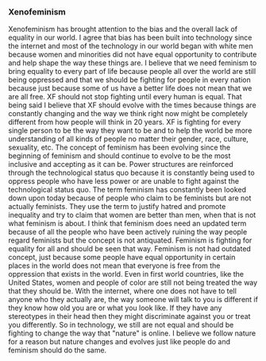 <h3> Xenofeminism </h3>
<p> Xenofeminism has brought attention to the bias and the overall lack of equality in our world. I agree that bias has been built into 
technology since the internet and most of the technology in our world began with white men because women and minorities did not have 
equal opportunity to contribute and help shape the way these things are. I believe that we need feminism to bring equality to every part of life
because people all over the world are still being oppressed and that we should be fighting for people in every nation because just because
some of us have a better life does not mean that we are all free. XF should not stop fighting until every human is equal. That being said
I believe that XF should evolve with the times because things are constantly changing and the way we think right now might be completely
different from how people will think in 20 years. XF is fighting for every single person to be the way they want to be and to help the 
world be more understanding of all kinds of people no matter their gender, race, culture, sexuality, etc. The concept of feminism has 
been evolving since the beginning of feminism and should continue to evolve to be the most inclusive and accepting as it can be. Power
structures are reinforced through the technological status quo because it is constantly being used to oppress people who have less power
or are unable to fight against the technological status quo. The term feminism has constantly been looked down upon today because of 
people who claim to be feminists but are not actually feminists. They use the term to justify hatred and promote inequality and try to claim
that women are better than men, when that is not what feminism is about. I think that feminism does need an updated term because of all the
people who have been actively ruining the way people regard feminists but the concept is not antiquated. Feminism is fighting for equality for all and should be seen that 
way. Feminism is not had outdated concept, just because some people have equal opportunity in certain places in the world does not mean 
that everyone is free from the oppression that exists in the world. Even in first world countries, like the United States, women and people
of color are still not being treated the way that they should be. With the internet, where one does not have to tell anyone who they
actually are, the way someone will talk to you is different if they know how old you are or what you look like. If they have any stereotypes
in their head then they might discriminate against you or treat you differently. So in technology, we still are not equal and should be 
fighting to change the way that "nature" is online. I believe we follow nature for a reason but nature changes and evolves just like
people do and feminism should do the same. 
</p>
